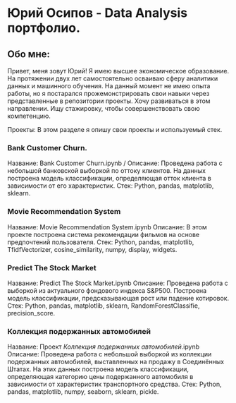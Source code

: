 # Юрий Осипов - Data Analysis портфолио.
## Обо мне:
Привет, меня зовут Юрий! Я имею высшее экономическое образование. На протяжении двух лет самостоятельно осваиваю сферу аналитики данных и машинного обучения. На данный момент не имею опыта работы, но я постарался прожемонстрировать свои навыки через представленные в репозитории проекты. Хочу развиваться в этом направлении. Ищу стажировку, чтобы совершенствовать свою компетенцию.

Проекты:
В этом разделе я опишу свои проекты и используемый стек.

### Bank Customer Churn.
Название: Bank Customer Churn.ipynb /
Описание: Проведена работа с небольшой банковской выборкой по оттоку клиентов. На данных построена модель классификации, определяющая отток клиента в зависимости от его характеристик.
Стек: Python, pandas, matplotlib, sklearn.

### Movie Recommendation System
Название: Movie Recommendation System.ipynb
Описание: В этом проекте построена система рекомендации фильмов на основе предпочтений пользователя.
Стек: Python, pandas, matplotlib, TfidfVectorizer, cosine_similarity, numpy, display, widgets.

### Predict The Stock Market
Название: Predict The Stock Market.ipynb
Описание: Проведена работа с выборкой из актуального фондового индекса S&P500. Построена модель классификации, предсказывающая рост или падение котировок.
Стек: Python, pandas, matplotlib, sklearn, RandomForestClassifie, precision_score.

### Коллекция подержанных автомобилей
Название: Проект _Коллекция подержанных автомобилей_.ipynb
Описание: Проведена работа с небольшой выборкой из коллекции подержанных автомобилей, выставленных на продажу в Соединённых Штатах. На этих данных построена модель классификации, определяющая категорию цены подержанного автомобиля в зависимости от характеристик транспортного средства.
Стек: Python, pandas, matplotlib, numpy, seaborn, sklearn, pickle.

